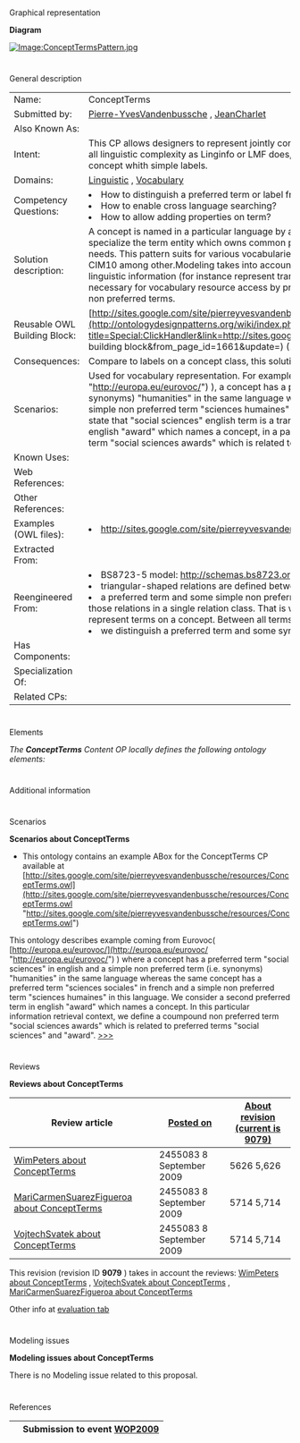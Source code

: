 # 

 Graphical representation



__Diagram__ 





[![Image:ConceptTermsPattern.jpg](../images/0/09/ConceptTermsPattern.jpg)](../Image/ConceptTermsPattern.jpg "Image:ConceptTermsPattern.jpg")





# 

 General description




|  |  |
| --- | --- |
|  Name:  |  ConceptTerms  |
|  Submitted by:  | [Pierre-YvesVandenbussche](../User/Pierre-YvesVandenbussche "User:Pierre-YvesVandenbussche")  , [JeanCharlet](../User/JeanCharlet "User:JeanCharlet")  |
|  Also Known As:  |  |
|  Intent:  |  This CP allows designers to represent jointly conceptual and linguistic part of a vocabulary.  The pattern purpose is not to encompass all linguistic complexity as Linginfo or LMF does, but to describe linguistic information in more details than SKOS which names concept whith simple labels.  |
|  Domains:  | [Linguistic](../Community/Linguistic "Community:Linguistic")  , [Vocabulary](../Community/Vocabulary "Community:Vocabulary")  |
|  Competency Questions:  | <li>       How to distinguish a preferred term or label from synonyms in order to name a concept?      </li><li>       How to enable cross language searching?      </li><li>       How to allow adding properties on term?      </li> |
|  Solution description:  |  A concept is named in a particular language by a preferred term and a set of simple non preferred terms. Those terms artifacts specialize the term entity which owns common properties. This list of properties may be extended depending on vocabulary specific needs.  This pattern suits for various vocabularies (thesaurus, terminology, taxonomy…) and has been applied to GEMET, Eurovoc, CIM10 among other.Modeling takes into account:-the possibility to extend the current pattern in order to add some more precise linguistic information (for instance represent translation relation between two terms since term is a class)-minimal linguistic artifacts necessary for vocabulary resource access by providing a preferred Term to name a concept and some synonyms which are Simple non preferred terms.  |
|  Reusable OWL Building Block:  | [http://sites.google.com/site/pierreyvesvandenbussche/resources/ConceptTerms.owl](http://ontologydesignpatterns.org/wiki/index.php?title=Special:ClickHandler&link=http://sites.google.com/site/pierreyvesvandenbussche/resources/ConceptTerms.owl&message=OWL building block&from_page_id=1661&update=)  (1151)  |
|  Consequences:  |  Compare to labels on a concept class, this solution has a higher data load.  |
|  Scenarios:  |  Used for vocabulary representation. For example in Eurovoc( [http://europa.eu/eurovoc/](http://europa.eu/eurovoc/ "http://europa.eu/eurovoc/")  ), a concept has a preferred term "social sciences" in english and a simple non preferred term (i.e. synonyms) "humanities" in the same language whereas the same concept has a preferred term "sciences sociales" in french and a simple non preferred term "sciences humaines" in this language. If we wanted to add a translation relation between terms we could state that "social sciences" english term is a translation of "sciences sociales" french term. If we consider a second preferred term in english "award" which names a concept, in a particular information retrieval context, we could define a coumpound non preferred term "social sciences awards" which is related to preferred terms "social sciences" and "award".  |
|  Known Uses:  |  |
|  Web References:  |  |
|  Other References:  |  |
|  Examples (OWL files):  | <li><a class="external free" href="http://sites.google.com/site/pierreyvesvandenbussche/resources/ConceptTermsEurovocExample.owl" rel="nofollow" title="http://sites.google.com/site/pierreyvesvandenbussche/resources/ConceptTermsEurovocExample.owl">        http://sites.google.com/site/pierreyvesvandenbussche/resources/ConceptTermsEurovocExample.owl       </a></li> |
|  Extracted From:  |  |
|  Reengineered From:  | <li>       BS8723-5 model:       <a class="external free" href="http://schemas.bs8723.org/Examples.aspx" rel="nofollow" title="http://schemas.bs8723.org/Examples.aspx">        http://schemas.bs8723.org/Examples.aspx       </a>       In BS8723 model      </li><li>       triangular-shaped relations are defined between a thesaurus concept      </li><li>       a preferred term and some simple non preferred terms. We are convinced that maintaining this model can be optimized by reifying those relations in a single relation class. That is why we defines the Concept-Terms relation which reusing N-ary pattern in order to represent terms on a concept. Between all terms      </li><li>       we distinguish a preferred term and some synonyms (simple non preferred terms).      </li> |
|  Has Components:  |  |
|  Specialization Of:  |  |
|  Related CPs:  |  |



  





# 

 Elements



_The
 __ConceptTerms__ 
 Content OP locally defines the following ontology elements:_ 




  





  





# 

 Additional information



# 

 Scenarios




__Scenarios about ConceptTerms__ 

* This ontology contains an example ABox for the ConceptTerms CP available at [http://sites.google.com/site/pierreyvesvandenbussche/resources/ConceptTerms.owl](http://sites.google.com/site/pierreyvesvandenbussche/resources/ConceptTerms.owl "http://sites.google.com/site/pierreyvesvandenbussche/resources/ConceptTerms.owl")


 This ontology describes example coming from Eurovoc(
 [http://europa.eu/eurovoc/](http://europa.eu/eurovoc/ "http://europa.eu/eurovoc/") 
 ) where a concept has a preferred term "social sciences" in english and a simple non preferred term (i.e. synonyms) "humanities" in the same language whereas the same concept has a preferred term "sciences sociales" in french and a simple non preferred term "sciences humaines" in this language. We consider a second preferred term in english "award" which names a concept. In this particular information retrieval context, we define a coumpound non preferred term "social sciences awards" which is related to preferred terms "social sciences" and "award".
 [>>>](../Submissions/ConceptTerms/Scenario_1 "http://ontologydesignpatterns.org/wiki/Submissions:ConceptTerms/Scenario_1") 





# 

 Reviews




__Reviews about ConceptTerms__ 



|  Review article  | [Posted on](../Property/CreationDate "Property:CreationDate")  | [About revision (current is 9079)](../Property/ReviewAboutVersion "Property:ReviewAboutVersion")  |
| --- | --- | --- |
| [WimPeters about ConceptTerms](../Reviews/WimPeters_about_ConceptTerms "Reviews:WimPeters about ConceptTerms")  |  2455083  8 September 2009  |  5626  5,626  |
| [MariCarmenSuarezFigueroa about ConceptTerms](../Reviews/MariCarmenSuarezFigueroa_about_ConceptTerms "Reviews:MariCarmenSuarezFigueroa about ConceptTerms")  |  2455083  8 September 2009  |  5714  5,714  |
| [VojtechSvatek about ConceptTerms](../Reviews/VojtechSvatek_about_ConceptTerms "Reviews:VojtechSvatek about ConceptTerms")  |  2455083  8 September 2009  |  5714  5,714  |



 This revision (revision ID
 __9079__ 
 ) takes in account the reviews:
 [WimPeters about ConceptTerms](../Reviews/WimPeters_about_ConceptTerms "Reviews:WimPeters about ConceptTerms") 
 ,
 [VojtechSvatek about ConceptTerms](../Reviews/VojtechSvatek_about_ConceptTerms "Reviews:VojtechSvatek about ConceptTerms") 
 ,
 [MariCarmenSuarezFigueroa about ConceptTerms](../Reviews/MariCarmenSuarezFigueroa_about_ConceptTerms "Reviews:MariCarmenSuarezFigueroa about ConceptTerms") 




 Other info at
 [evaluation tab](http://ontologydesignpatterns.org/wiki/index.php?title=Submissions:ConceptTerms&action=evaluation "http://ontologydesignpatterns.org/wiki/index.php?title=Submissions:ConceptTerms&action=evaluation") 





  





# 

 Modeling issues




__Modeling issues about ConceptTerms__ 


 There is no Modeling issue related to this proposal.
 




  





# 

 References



  






|  |  Submission to event [WOP2009](../WOP2009 "WOP2009")  |
| --- | --- |